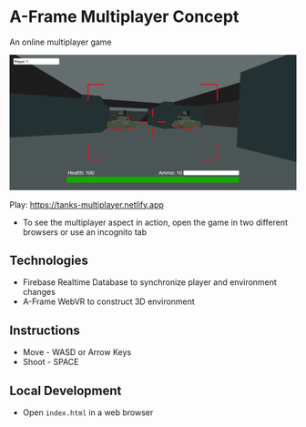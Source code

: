 # A-Frame Multiplayer Concept

An online multiplayer game

<img src="images/thumbnail.png" alt="thumbnail">

Play: https://tanks-multiplayer.netlify.app
- To see the multiplayer aspect in action, open the game in two different browsers or use an incognito tab

## Technologies
- Firebase Realtime Database to synchronize player and environment changes
- A-Frame WebVR to construct 3D environment

## Instructions
- Move - WASD or Arrow Keys
- Shoot - SPACE

## Local Development
- Open `index.html` in a web browser
